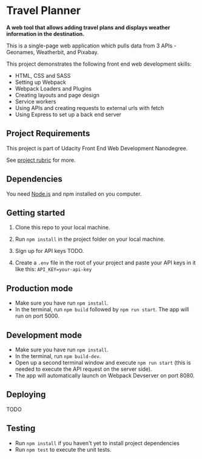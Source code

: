 # Travel Planner

**A web tool that allows adding travel plans and displays weather information in the destination.**

This is a single-page web application which pulls data from 3 APIs - Geonames, Weatherbit, and Pixabay.

This project demonstrates the following front end web development skills:

-   HTML, CSS and SASS
-   Setting up Webpack
-   Webpack Loaders and Plugins
-   Creating layouts and page design
-   Service workers
-   Using APIs and creating requests to external urls with fetch
-   Using Express to set up a back end server

## Project Requirements

This project is part of Udacity Front End Web Development Nanodegree.

See [project rubric](https://review.udacity.com/#!/rubrics/3636/view) for more.

## Dependencies

You need [Node.js](https://nodejs.dev/) and npm installed on you computer.

## Getting started

1. Clone this repo to your local machine.

2. Run `npm install` in the project folder on your local machine.

3. Sign up for API keys TODO.

4. Create a `.env` file in the root of your project and paste your API keys in it like this:
   `API_KEY=your-api-key`

## Production mode

-   Make sure you have run `npm install`.
-   In the terminal, run `npm build` followed by `npm run start`.
    The app will run on port 5000.

## Development mode

-   Make sure you have run `npm install`.
-   In the terminal, run `npm build-dev`.
-   Open up a second terminal window and execute `npm run start` (this is needed to execute the API request on the server side).
-   The app will automatically launch on Webpack Devserver on port 8080.

## Deploying

TODO

## Testing

-   Run `npm install` if you haven't yet to install project dependencies
-   Run `npm test` to execute the unit tests.
